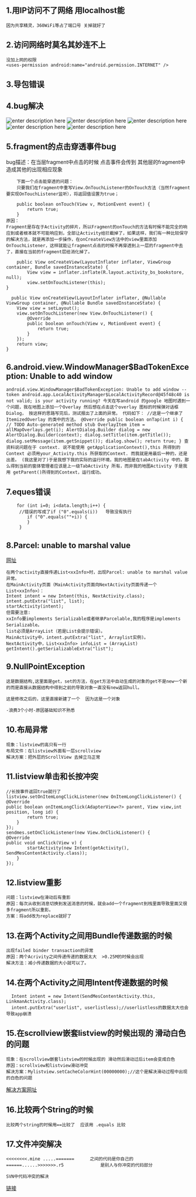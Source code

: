 

## 1.用IP访问不了网络 用localhost能  

    因为共享精灵，360WiFi等占了端口号 关掉就好了
## 2.访问网络时莫名其妙连不上

    没加上网的权限
    <uses-permission android:name="android.permission.INTERNET" />
## 3.导包错误

## 4.bug解决
![enter description here][1]
![enter description here][2]
![enter description here][3]
![enter description here][4]
![enter description here][5]

## 5.fragment的点击穿透事件bug

bug描述：在当层fragment中点击的时候 点击事件会传到 其他层的fragment中 造成其他的出现相应现象

        下面一个点击能穿透的问题：
        只要我们在fragment中重写View.OnTouchListener的OnTouch方法（当然fragment要实现OnTouchListener监听），将返回值设置为true；
        
        public boolean onTouch(View v, MotionEvent event) {  
            return true;  
        }  
    原因：
    Fragment是存在于Activity的碎片，所以Fragment的onTouch的方法有时候不能完全的响应到或者根本就不可能响应到，全部让Activity给拦截掉了，如果这样，我们有一种比较保守的解决方法，就是再添加一步操作，在onCreateView方法中的view里面添加OnTouchListener，这样就能让fragment点击的时候不再穿透到上一层的fragment中去了，直接在当前的fragment层给消化掉了。
     
        public View onCreateView(LayoutInflater inflater, ViewGroup container, Bundle savedInstanceState) {  
            View view = inflater.inflate(R.layout.activity_bs_bookstore, null);  
            view.setOnTouchListener(this);  
    }  
     
      public View onCreateView(LayoutInflater inflater, @Nullable ViewGroup container, @Nullable Bundle savedInstanceState) {
        View view = setLayout();
        view.setOnTouchListener(new View.OnTouchListener() {
            @Override
            public boolean onTouch(View v, MotionEvent event) {
                return true;
            }
        });
        return view;
    }
## 6.android.view.WindowManager$BadTokenException: Unable to add window

    android.view.WindowManager$BadTokenException: Unable to add window -- token android.app.LocalActivityManager$LocalActivityRecord@45f48c40 is not valid; is your activity running? 今天在写android 的google 地图时遇到一个问题，我在地图上添加一个Overlay 然后想在点击这个overlay 图标的时候弹对话框Dialog， 按这样的思路写完后，测试报出了上面的异常。 代码如下： //这是一个继承了ItemizedOverlay 的类中的方法。 @Override public boolean onTap(int i) { // TODO Auto-generated method stub OverlayItem item = allMapOverlays.get(i); AlertDialog.Builder dialog = new AlertDialog.Builder(context); dialog.setTitle(item.getTitle()); dialog.setMessage(item.getSnippet()); dialog.show(); return true; } 查资料说问题在于 context. 说不能使用 getApplicationContext(),this 所得到的Context 必须用your_Activity.this 所获取的Context. 而我就是用最后一种的，还是出差。 (我这里对了)于是我想下我的实际的运行环境，我的地图是在tabActivity 中的，那么得到当前的窗体管理者应该是上一级TabActivity 所有，而非我的地图Activity 于是我 用 getParent()所得到的Context，运行成功。
## 7.eques错误

		for (int i=0; i<data.length;i++) {
         //错误的写成了if ("0".equals(i))   导致没有执行
			if ("0".equals(""+i)) {
            }
         }
          
## 8.Parcel: unable to marshal value
[网址][6]

	在两个activity直接传递List<xxInfo>时，出现Parcel: unable to marshal value异常。
    在MainActivity页面（MainActivity页面向NextActivity页面传递一个List<xxInfo>）：
    Intent intent = new Intent(this, NextActivity.class);
    intent.putExtra("list", list);
    startActivity(intent);
    但需要注意:
    xxInfo要implements Serializable或者继承Parcelable,我的程序是implements Serializable。
    list必须是ArrayList（若是List会提示错误）。
    MainActivity中，intent.putExtra("list", Arraylist实例)。
    NextActivity中，List<xxInfo> infoList = (ArrayList) getIntent().getSerializableExtra("list");

## 9.NullPointException


	这是数据结构,这里面是get，set的方法，在get方法中自动生成的对象的get不是new一个新的而是直接从数据结构中得到之前的导致对象一直没有new返回hull。

	这是修改之后的，这里直接新建了一个  因为这是一个对象

	-浪费3个小时-原因基础知识不熟悉

## 10.布局异常
	
    现象：listview的高只有一行
	布局文件：在listview外面有一层scrollview
	解决方案：把外层的ScrollView 去掉立马正常

## 11.listview单击和长按冲突

	//长按事件返回true就行了
    listview.setOnItemLongClickListener(new OnItemLongClickListener() {
    @Override
    public boolean onItemLongClick(AdapterView<?> parent, View view,int position, long id) {
    		return true;
    	}
    });
    sendmes.setOnClickListener(new View.OnClickListener() {
    @Override
    public void onClick(View v) {
    		startActivity(new Intent(getActivity(), SendMesContentActivity.class));
    	}
    });
## 12.listview重影

	问题：listview在滑动后有重影
	原因：每次从收到消息切换到发送消息的时候，就会add一个fragment到栈里面导致里面又很多fragment所以重影。
    方案：将add改为replace就好了
## 13.在两个Activity之间用Bundle传递数据的时候

	
    出现failed binder transaction的异常
    原因：两个Acrivity之间传递传递的数据太大  >0.25M的时候会出现
	解决方法：减小传递数据的大小就可以了。
##  14.在两个Activity之间用Intent传递数据的时候

	  Intent intent = new Intent(SendMesContentActivity.this, LinkmanActivity.class);
	  intent.putExtra("userlist", userlistless);//userlistless的数据太大也会导致app崩溃
## 15.在scrollview嵌套listview的时候出现的 滑动白色的问题

	现象：在scrollview嵌套listview的时候出现的 滑动然后滑动过后item会变成白色
    原因：scrollview和listview滑动冲突
    解决方案：Mylistview.setCacheColorHint(00000000);//这个是解决滑动过程中出现的白色的问题
[解决方案网址][8]
## 16.比较两个String的时候

	比较两个string的时候用==比较了  应该用 .equals 比较

## 17.文件冲突解决

    <<<<<<<<.mine .....=======		之间的代码是你自己的
    ======......>>>>>>>.r5				是别人与你冲突的代码部分

	SVN中代码冲突的解决
   [链接][9]


  [1]: ./images/bug.png "bug.png"
  [2]: ./images/bug%E8%A7%A3%E5%86%B3%E6%96%B9%E6%A1%88.png "bug解决方案.png"
  [3]: ./images/0.png "0.png"
  [4]: ./images/1.png "1.png"
  [5]: ./images/2.png "2.png"
  [6]: ./images/1478610693125.jpg "1478610693125.jpg"
  [7]: ./images/1478610693125.jpg "1478610693125.jpg"
  [8]: http://blog.csdn.net/anddroid_lanyan/article/details/39341779
  [9]: http://blog.csdn.net/u013354805/article/details/48489757?locationNum=11&fps=1